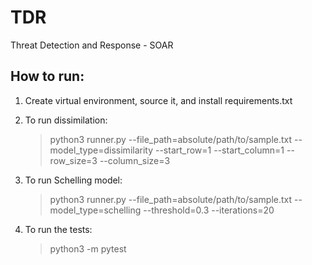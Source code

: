 # TDR
Threat Detection and Response - SOAR


## How to run:

1. Create virtual environment, source it, and install requirements.txt
2. To run dissimilation:
   >python3 runner.py --file_path=absolute/path/to/sample.txt 
   --model_type=dissimilarity --start_row=1 --start_column=1 --row_size=3 --column_size=3
   
3. To run Schelling model:
    >python3 runner.py --file_path=absolute/path/to/sample.txt --model_type=schelling --threshold=0.3 --iterations=20
   > 
4. To run the tests:
   >python3 -m pytest
